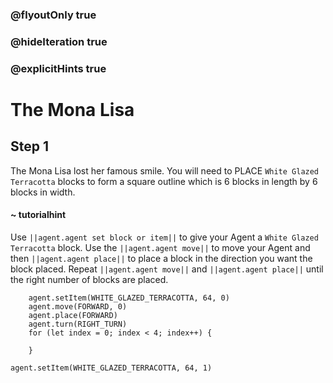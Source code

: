 ### @flyoutOnly true
### @hideIteration true
### @explicitHints true

# The Mona Lisa

## Step 1
The Mona Lisa lost her famous smile. You will need to PLACE `White Glazed Terracotta` blocks to form a square outline which is 6 blocks in length by 6 blocks in width.

#### ~ tutorialhint 
Use ``||agent.agent set block or item||`` to give your Agent a `White Glazed Terracotta` block. Use the ``||agent.agent move||`` to move your Agent and then ``||agent.agent place||`` to place a block in the direction you want the block placed. Repeat ``||agent.agent move||`` and ``||agent.agent place||`` until the right number of blocks are placed.

```ghost
    agent.setItem(WHITE_GLAZED_TERRACOTTA, 64, 0)
    agent.move(FORWARD, 0)
    agent.place(FORWARD)
    agent.turn(RIGHT_TURN)
    for (let index = 0; index < 4; index++) {
    	
    }
```
```template
agent.setItem(WHITE_GLAZED_TERRACOTTA, 64, 1)
```
```package
```
